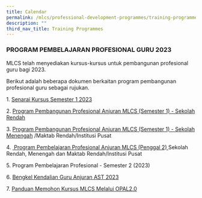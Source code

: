 ```yaml
---
title: Calendar
permalink: /mlcs/professional-development-programmes/training-programmes/calendar/
description: ""
third_nav_title: Training Programmes
---
```

### **PROGRAM PEMBELAJARAN PROFESIONAL GURU 2023**

MLCS telah menyediakan kursus-kursus untuk pembangunan profesional guru bagi 2023.

Berikut adalah beberapa dokumen berkaitan program pembangunan profesional guru sebagai rujukan.

1. [Senarai Kursus Semester 1 2023](/files/1-mlcs-2023---semester-1%20.pdf)

2. [Program Pembangunan Profesional Anjuran MLCS (Semester 1) - Sekolah Rendah](/files/2-program-pembangunan-profesional-2023-anjuran-mlcs-(semester-1)---primary.pdf)

3. [Program Pembangunan Profesional Anjuran MLCS (Semester 1) - Sekolah Menengah](/files/3-program-pembangunan-profesional-2023-anjuran-mlcs-(semester-1)---secondary.pdf) /Maktab Rendah/Institusi Pusat

4. [ Program Pembelajaran Profesional Anjuran MLCS (Penggal 2) ](/files/mlcs-pd-2023---objektif-dan-sinopsis-(penggal-2).pdf) Sekolah Rendah, Menengah dan Maktab Rendah/Institusi Pusat

5. Program Pembelajaran Profesional - Semester 2 (2023)

6. [Bengkel Kendalian Guru Anjuran AST 2023](/files/4-bengkel-kendalian-guru-anjuran-ast-2023.pdf)

7. [Panduan Memohon Kursus MLCS Melalui OPAL2.0](/files/5-panduan-memohon-kursus-mlcs-melalui-portal-opal-2-0%20.pdf)